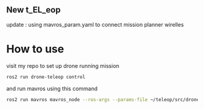 ## New t_EL_eop
update : using mavros_param.yaml to connect mission planner wirelles
# How to use
visit my repo to set up drone
running mission
```sh
ros2 run drone-teleop control
```
and run mavros using this command
```sh
ros2 run mavros mavros_node --ros-args --params-file ~/teleop/src/drone-teleop/config/mavros_param.yaml
```
